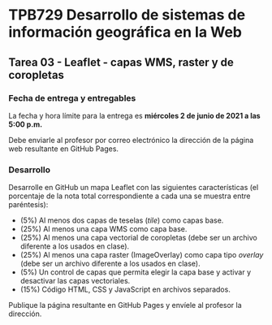# TPB729 Desarrollo de sistemas de información geográfica en la Web
## Tarea 03 - Leaflet - capas WMS, raster y de coropletas

### Fecha de entrega y entregables
La fecha y hora límite para la entrega es **miércoles 2 de junio de 2021 a las 5:00 p.m.**

Debe enviarle al profesor por correo electrónico la dirección de la página web resultante en GitHub Pages.

### Desarrollo
Desarrolle en GitHub un mapa Leaflet con las siguientes características (el porcentaje de la nota total correspondiente a cada una se muestra entre paréntesis): 

- (5%)  Al menos dos capas de teselas (*tile*) como capas base.
- (25%) Al menos una capa WMS como capa base.
- (25%) Al menos una capa vectorial de coropletas (debe ser un archivo diferente a los usados en clase).
- (25%) Al menos una capa raster (ImageOverlay) como capa tipo *overlay* (debe ser un archivo diferente a los usados en clase).
- (5%)  Un control de capas que permita elegir la capa base y activar y desactivar las capas vectoriales.
- (15%) Código HTML, CSS y JavaScript en archivos separados.

Publique la página resultante en GitHub Pages y envíele al profesor la dirección.
